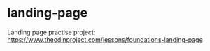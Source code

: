 # landing-page
Landing page practise project: https://www.theodinproject.com/lessons/foundations-landing-page


